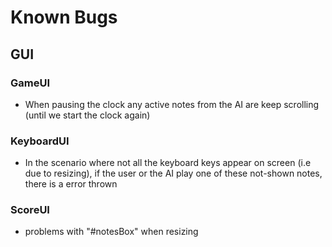 # Known Bugs

## GUI

### GameUI
- When pausing the clock any active notes from the AI are keep scrolling (until we start the clock again)
### KeyboardUI
- In the scenario where not all the keyboard keys appear on screen (i.e due to resizing), if the user or the AI play one of these not-shown notes, there is a error thrown
### ScoreUI
- problems with "#notesBox" when resizing